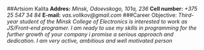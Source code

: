 ##Artsiom Kalita
__Addres:__ _Minsk, Odoevskogo, 101a, 236_
 __Cell number:__ _+375 25 547 34 84_
__E-mail:__ _vas.vollkov@gmail.com_
###Career Objective:
_Third-year student of the Minsk College of Electronics is interested to work as JS/Front-end  programer. I am ready to use my skills in programming for the further growth of your company i promise a serious approach and dedication. I am very active, ambitious and well motivated person_
